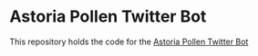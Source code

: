 # Astoria Pollen Twitter Bot

This repository holds the code for the [Astoria Pollen Twitter Bot](https://twitter.com/AstoriaPollen)
